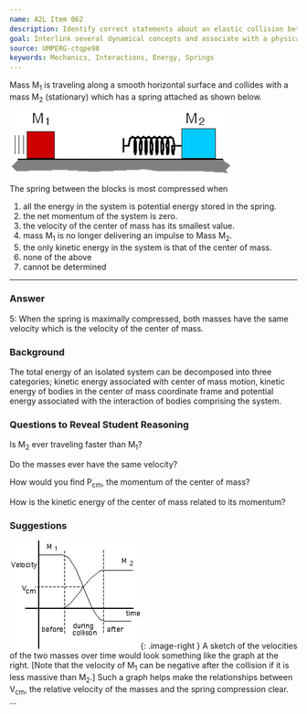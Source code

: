 ```yaml
---
name: A2L Item 062
description: Identify correct statements about an elastic collision between two bodies involving a spring between them.
goal: Interlink several dynamical concepts and associate with a physical process.
source: UMPERG-ctqpe98
keywords: Mechanics, Interactions, Energy, Springs
---
```


Mass M<sub>1</sub> is traveling along a smooth horizontal surface and
collides with a mass M<sub>2</sub> (stationary) which has a spring
attached as shown below.

![Item062_fig1.gif](../images/Item062_fig1.gif)

The spring between the blocks is most compressed when

1. all the energy in the system is potential energy stored in the spring.
2. the net momentum of the system is zero.
3. the velocity of the center of mass has its smallest value.
4. mass M<sub>1</sub> is no longer delivering an impulse to Mass M<sub>2</sub>.
5. the only kinetic energy in the system is that of the center of mass.
6. none of the above
7. cannot be determined

<hr/>

### Answer

5: When the spring is maximally compressed, both masses have the same
velocity which is the velocity of the center of mass.

### Background

The total energy of an isolated  system can be decomposed into three
categories; kinetic energy associated with center of mass motion,
kinetic energy of bodies in the center of mass coordinate frame and
potential energy associated with the interaction of bodies comprising
the system.

### Questions to Reveal Student Reasoning

Is M<sub>2</sub> ever traveling faster than M<sub>1</sub>?

Do the masses ever have the same velocity?

How would you find P<sub>cm</sub>, the momentum of the center of
mass?

How is the kinetic energy of the center of mass related to its
momentum?

### Suggestions

![Item062_fig2.gif](../images/Item062_fig2.gif){: .image-right }  A
sketch of the velocities of the two masses over time would look
something like the graph at the right. [Note that the velocity of
M<sub>1</sub> can be negative after the collision if it is less massive
than M<sub>2</sub>.]  Such a graph helps make the relationships between
V<sub>cm</sub>, the relative velocity of the masses and the spring
compression clear.
...

